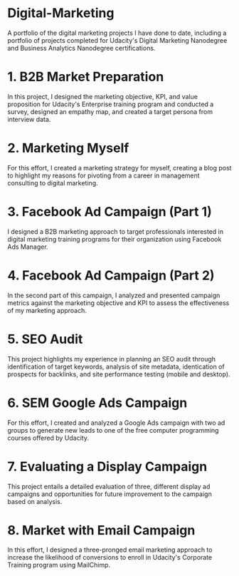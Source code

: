 # Digital-Marketing
A portfolio of the digital marketing projects I have done to date, including a portfolio of projects completed for Udacity's Digital Marketing Nanodegree and Business Analytics Nanodegree certifications.
# 1. B2B Market Preparation
In this project, I designed the marketing objective, KPI, and value proposition for Udacity's Enterprise training program and conducted a survey, designed an empathy map, and created a target persona from interview data.
# 2. Marketing Myself
For this effort, I created a marketing strategy for myself, creating a blog post to highlight my reasons for pivoting from a career in management consulting to digital marketing.
# 3. Facebook Ad Campaign (Part 1)
I designed a B2B marketing approach to target professionals interested in digital marketing training programs for their organization using Facebook Ads Manager.
# 4. Facebook Ad Campaign (Part 2)
In the second part of this campaign, I analyzed and presented campaign metrics against the marketing objective and KPI to assess the effectiveness of my marketing approach.
# 5. SEO Audit
This project highlights my experience in planning an SEO audit through identification of target keywords, analysis of site metadata, identication of prospects for backlinks, and site performance testing (mobile and desktop).
# 6. SEM Google Ads Campaign
For this effort, I created and analyzed a Google Ads campaign with two ad groups to generate new leads to one of the free computer programming courses offered by Udacity.
# 7. Evaluating a Display Campaign
This project entails a detailed evaluation of three, different display ad campaigns and opportunities for future improvement to the campaign based on analysis.
# 8. Market with Email Campaign
In this effort, I designed a three-pronged email marketing approach to increase the likelihood of conversions to enroll in Udacity's Corporate Training program using MailChimp.
